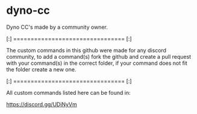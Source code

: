 # dyno-cc
Dyno CC's made by a community owner.

[:] ================================ [:]

The custom commands in this github were made for any discord community, to add a command(s) fork the github and create a pull request with your command(s)
 in the correct folder, if your command does not fit the folder create a new one.
 
 
[:] ================================ [:]

All custom commands listed here can be found in:

https://discord.gg/UDjNyVm
